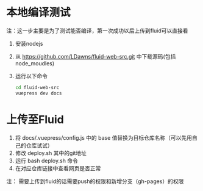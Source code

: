 # 本地编译测试

注：这一步主要是为了测试能否编译，第一次成功以后上传到fluid可以直接看
1. 安装nodejs
2. 从 https://github.com/LDawns/fluid-web-src.git 中下载源码(包括node_moudles)
3. 运行以下命令

    ```bash
    cd fluid-web-src
    vuepress dev docs
    ```

# 上传至Fluid

1. 将 docs/.vuepress/config.js 中的 base 值替换为目标仓库名称（可以先用自己的仓库试试）
2. 修改 deploy.sh 其中的git地址
3. 运行 bash deploy.sh 命令
4. 在对应仓库链接中查看网页是否正常

注： 需要上传到fluid的话需要push的权限和新增分支（gh-pages）的权限
